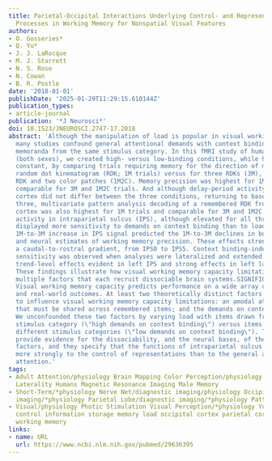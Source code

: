 ```yaml
---
title: Parietal-Occipital Interactions Underlying Control- and Representation-Related
  Processes in Working Memory for Nonspatial Visual Features
authors:
- O. Gosseries*
- Q. Yu*
- J. J. LaRocque
- M. J. Starrett
- N. S. Rose
- N. Cowan
- B. R. Postle
date: '2018-01-01'
publishDate: '2025-01-29T11:29:15.610144Z'
publication_types:
- article-journal
publication: '*J Neurosci*'
doi: 10.1523/JNEUROSCI.2747-17.2018
abstract: 'Although the manipulation of load is popular in visual working memory research,
  many studies confound general attentional demands with context binding by drawing
  memoranda from the same stimulus category. In this fMRI study of human observers
  (both sexes), we created high- versus low-binding conditions, while holding load
  constant, by comparing trials requiring memory for the direction of motion of one
  random dot kinematogram (RDK; 1M trials) versus for three RDKs (3M), or versus one
  RDK and two color patches (1M2C). Memory precision was highest for 1M trials and
  comparable for 3M and 1M2C trials. And although delay-period activity in occipital
  cortex did not differ between the three conditions, returning to baseline for all
  three, multivariate pattern analysis decoding of a remembered RDK from occipital
  cortex was also highest for 1M trials and comparable for 3M and 1M2C trials. Delay-period
  activity in intraparietal sulcus (IPS), although elevated for all three conditions,
  displayed more sensitivity to demands on context binding than to load per se. The
  1M-to-3M increase in IPS signal predicted the 1M-to-3M declines in both behavioral
  and neural estimates of working memory precision. These effects strengthened along
  a caudal-to-rostral gradient, from IPS0 to IPS5. Context binding-independent load
  sensitivity was observed when analyses were lateralized and extended into PFC, with
  trend-level effects evident in left IPS and strong effects in left lateral PFC.
  These findings illustrate how visual working memory capacity limitations arise from
  multiple factors that each recruit dissociable brain systems.SIGNIFICANCE STATEMENT
  Visual working memory capacity predicts performance on a wide array of cognitive
  and real-world outcomes. At least two theoretically distinct factors are proposed
  to influence visual working memory capacity limitations: an amodal attentional resource
  that must be shared across remembered items; and the demands on context binding.
  We unconfounded these two factors by varying load with items drawn from the same
  stimulus category (\"high demands on context binding\") versus items drawn from
  different stimulus categories (\"low demands on context binding\"). The results
  provide evidence for the dissociability, and the neural bases, of these two theorized
  factors, and they specify that the functions of intraparietal sulcus may relate
  more strongly to the control of representations than to the general allocation of
  attention.'
tags:
- Adult Attention/physiology Brain Mapping Color Perception/physiology Female Functional
  Laterality Humans Magnetic Resonance Imaging Male Memory
- Short-Term/*physiology Nerve Net/diagnostic imaging/physiology Occipital Lobe/diagnostic
  imaging/*physiology Parietal Lobe/diagnostic imaging/*physiology Pattern Recognition
- Visual/physiology Photic Stimulation Visual Perception/*physiology Young Adult attentional
  control information storage memory load occipital cortex parietal cortex visual
  working memory
links:
- name: URL
  url: https://www.ncbi.nlm.nih.gov/pubmed/29636395
---
```

